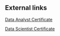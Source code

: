## External links

[Data Analyst Certificate](https://www.datacamp.com/certificate/DA0027213621546)

[Data Scientist Certificate](https://www.datacamp.com/certificate/DS0026943229965)
